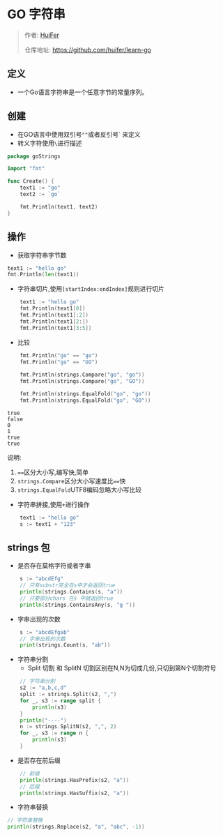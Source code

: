 # GO 字符串
> 作者: [HuiFer](https://github.com/huifer)
>
> 仓库地址: https://github.com/huifer/learn-go

## 定义
- 一个Go语言字符串是一个任意字节的常量序列。
## 创建
- 在GO语言中使用双引号`""`或者反引号` 来定义
- 转义字符使用`\`进行描述
```go
package goStrings

import "fmt"

func Create() {
	text1 := "go"
	text2 := `go`

	fmt.Println(text1, text2)
}

```

## 操作
- 获取字符串字节数
```go
text1 := "hello go"
fmt.Println(len(text1))
```
- 字符串切片,使用`[startIndex:endIndex]`规则进行切片
```go
	text1 := "hello go"
	fmt.Println(text1[0])
	fmt.Println(text1[:2])
	fmt.Println(text1[2:])
	fmt.Println(text1[3:5])
```
- 比较
```go
    fmt.Println("go" == "go")
	fmt.Println("go" == "GO")
	
	fmt.Println(strings.Compare("go", "go"))
	fmt.Println(strings.Compare("go", "GO"))

	fmt.Println(strings.EqualFold("go", "go"))
	fmt.Println(strings.EqualFold("go", "GO"))

```
```text
true
false
0
1
true
true
```

说明:
1. `==`区分大小写,编写快,简单 
2. `strings.Compare`区分大小写速度比`==`快
3. `strings.EqualFold`UTF8编码忽略大小写比较


- 字符串拼接,使用`+`进行操作
```go
	text1 := "hello go"
	s := text1 + "123"
```

## strings 包
- 是否存在莫格字符或者字串
```go
	s := "abcdEfg"
	// 只有substr完全在s中才会返回true
	println(strings.Contains(s, "a"))
	// 只要部分chars 在s 中就返回true
	println(strings.ContainsAny(s, "g "))

```

- 字串出现的次数
```go
	s := "abcdEfgab"
	// 字串出现的次数
	print(strings.Count(s, "ab"))
```

- 字符串分割
    - Split 切割 和 SplitN 切割区别在N,N为切成几份,只切到第N个切割符号
```go
	// 字符串分割
	s2 := "a,b,c,d"
	split := strings.Split(s2, ",")
	for _, s3 := range split {
		println(s3)
	}
	println("----")
	n := strings.SplitN(s2, ",", 2)
	for _, s3 := range n {
		println(s3)
	}
```

- 是否存在前后缀
```go
	// 前缀
	println(strings.HasPrefix(s2, "a"))
	// 后缀
	println(strings.HasSuffix(s2, "a"))
```
- 字符串替换
```go
// 字符串替换
println(strings.Replace(s2, "a", "abc", -1))
```